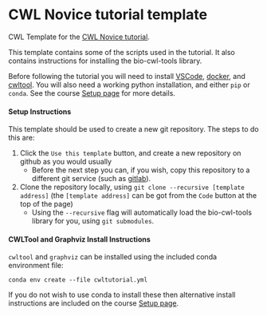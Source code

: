 # CWL Novice tutorial template

CWL Template for the [CWL Novice tutorial](https://carpentries-incubator.github.io/cwl-novice-tutorial/index.html).

This template contains some of the scripts used in the tutorial. 
It also contains instructions for installing the bio-cwl-tools library.

Before following the tutorial you will need to install [VSCode](https://code.visualstudio.com/), [docker](https://www.docker.com/), and [cwltool](https://github.com/common-workflow-language/cwltool). You will also need a working python installation, and either `pip` or `conda`. See the course [Setup page](https://carpentries-incubator.github.io/cwl-novice-tutorial/setup.html) for more details.

 
#### Setup Instructions

This template should be used to create a new git repository. The steps to do this are:

1. Click the `Use this template` button, and create a new repository on github as you would usually
   * Before the next step you can, if you wish, copy this repository to a different git service (such as [gitlab](https://gitlab.com/)).  
2. Clone the repository locally, using `git clone --recursive [template address]` (the `[template address]` can be got from the `Code` button at the top of the page)
   * Using the `--recursive` flag will automatically load the bio-cwl-tools library for you, using `git submodules`.

#### CWLTool and Graphviz Install Instructions

`cwltool` and `graphviz` can be installed using the included conda environment file:
```
conda env create --file cwltutorial.yml
```

If you do not wish to use conda to install these then alternative install instructions 
are included on the course [Setup page](https://carpentries-incubator.github.io/cwl-novice-tutorial/setup.html).

